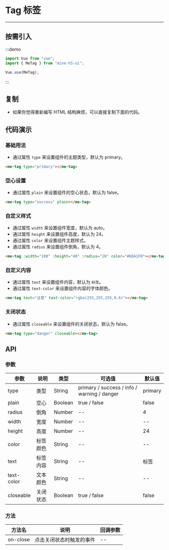 # Tag 标签

----

## 按需引入

:::demo

```JavaScript
import Vue from "vue";
import { MeTag } from "mine-h5-ui";

Vue.use(MeTag);
```

:::

## 复制

* 如果你觉得重新编写 HTML 结构麻烦，可以直接复制下面的代码。

## 代码演示

### 基础用法

* 通过属性 `type` 来设置组件的主题类型，默认为 primary。

```HTML
<me-tag type="primary"></me-tag>
```

### 空心设置

* 通过属性 `plain` 来设置组件的空心状态，默认为 false。

```HTML
<me-tag type="success" plain></me-tag>
```

### 自定义样式

* 通过属性 `width` 来设置组件宽度，默认为 auto。
* 通过属性 `height` 来设置组件高度，默认为 24。
* 通过属性 `color` 来设置组件主题样式。
* 通过属性 `radius` 来设置组件倒角，默认为 4。

```HTML
<me-tag :width="100" :height="40" :radius="20" color="#6DA1F0"></me-tag>
```

### 自定义内容

* 通过属性 `text` 来设置组件内容，默认为 `标签`。
* 通过属性 `text-color` 来设置组件内容的字体颜色。

```HTML
<me-tag text="注意" text-color="rgba(255,255,255,0.6)"></me-tag>
```

### 关闭状态

* 通过属性 `closeable` 来设置组件的关闭状态，默认为 false。

```HTML
<me-tag type="danger" closeable></me-tag>
```

## API

### 参数

| 参数       | 说明     | 类型    | 可选值                                      | 默认值  |
|------------|----------|---------|---------------------------------------------|---------|
| type       | 类型     | String  | primary / success / info / warning / danger | primary |
| plain      | 空心     | Boolean | true / false                                | false   |
| radius     | 倒角     | Number  | --                                          | 4       |
| width      | 宽度     | Number  | --                                          | --      |
| height     | 高度     | Number  | --                                          | 24      |
| color      | 标签颜色 | String  | --                                          | --      |
| text       | 标签内容 | String  | --                                          | 标签    |
| text-color | 文本颜色 | String  | --                                          | --      |
| closeable  | 关闭状态 | Boolean | true / false                                | false   |

### 方法

| 方法名   | 说明                     | 回调参数 |
|----------|--------------------------|----------|
| on-close | 点击关闭状态时触发的事件 | --       |
